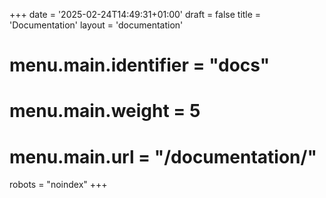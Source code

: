 +++
date = '2025-02-24T14:49:31+01:00'
draft = false
title = 'Documentation'
layout = 'documentation'
# menu.main.identifier = "docs"
# menu.main.weight = 5       
# menu.main.url = "/documentation/"  
robots = "noindex"
+++
